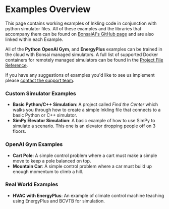 # Examples Overview

This page contains working examples of Inkling code in conjunction with python simulator files. All of these examples and the libraries that accompany them can be found on [BonsaiAI's GitHub page][1] and are also linked within each Example.

All of the **Python** **OpenAI Gym**, and **EnergyPlus** examples can be trained in the cloud with Bonsai managed simulators. A full list of supported Docker containers for remotely managed simulators can be found in the [Project File Reference][3].

If you have any suggestions of examples you'd like to see us implement please [contact the support team][2].

### Custom Simulator Examples
* **Basic Python/C++ Simulation**: A project called *Find the Center* which walks you through how to create a simple Inkling file that connects to a basic Python or C++ simulator.
* **SimPy Elevator Simulation**: A basic example of how to use SimPy to simulate a scenario. This one is an elevator dropping people off on 3 floors.

### OpenAI Gym Examples
* **Cart Pole**: A simple control problem where a cart must make a simple move to keep a pole balanced on top.
* **Mountain Car**: A simple control problem where a car must build up enough momentum to climb a hill.

### Real World Examples
* **HVAC with EnergyPlus**: An example of climate control machine teaching using EnergyPlus and BCVTB for simulation. 

[1]: https://github.com/BonsaiAI
[2]: https://bons.ai/contact-us#contact-page-form
[3]: ../references/cli-reference.html#bproj-file
